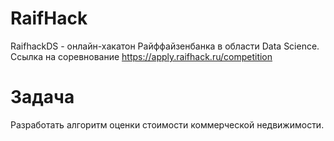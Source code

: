 # RaifHack
RaifhackDS - онлайн-хакатон Райффайзенбанка в области Data Science. Ссылка на соревнование https://apply.raifhack.ru/competition

# Задача
Разработать алгоритм оценки стоимости коммерческой недвижимости. 
